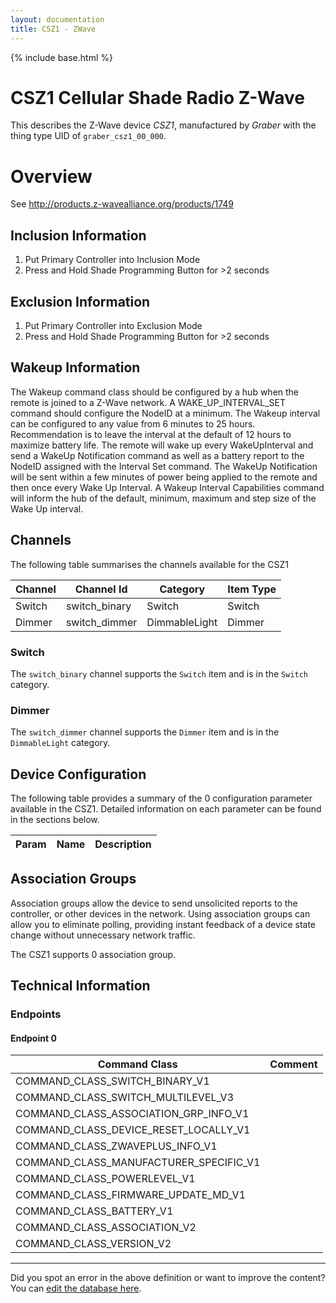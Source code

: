 ```yaml
---
layout: documentation
title: CSZ1 - ZWave
---
```


{% include base.html %}

# CSZ1 Cellular Shade Radio Z-Wave
This describes the Z-Wave device *CSZ1*, manufactured by *Graber* with the thing type UID of ```graber_csz1_00_000```.

# Overview
See http://products.z-wavealliance.org/products/1749

## Inclusion Information
1. Put Primary Controller into Inclusion Mode
2. Press and Hold Shade Programming Button for >2 seconds

## Exclusion Information
1. Put Primary Controller into Exclusion Mode
2. Press and Hold Shade Programming Button for >2 seconds

## Wakeup Information
The Wakeup command class should be configured by a hub when the remote is joined to a Z-Wave network. A WAKE\_UP\_INTERVAL\_SET command should configure the NodeID at a minimum. The Wakeup interval can be configured to any value from 6 minutes to 25 hours. Recommendation is to leave the interval at the default of 12 hours to maximize battery life. The remote will wake up every WakeUpInterval and send a WakeUp Notification command as well as a battery report to the NodeID assigned with the Interval Set command. The WakeUp Notification will be sent within a few minutes of power being applied to the remote and then once every Wake Up Interval. A Wakeup Interval Capabilities command will inform the hub of the default, minimum, maximum and step size of the Wake Up interval.

## Channels
The following table summarises the channels available for the CSZ1

| Channel | Channel Id | Category | Item Type |
|---------|------------|----------|-----------|
| Switch | switch_binary | Switch | Switch | 
| Dimmer | switch_dimmer | DimmableLight | Dimmer | 

### Switch
The ```switch_binary``` channel supports the ```Switch``` item and is in the ```Switch``` category.

### Dimmer
The ```switch_dimmer``` channel supports the ```Dimmer``` item and is in the ```DimmableLight``` category.



## Device Configuration
The following table provides a summary of the 0 configuration parameter available in the CSZ1.
Detailed information on each parameter can be found in the sections below.

| Param | Name  | Description |
|-------|-------|-------------|

## Association Groups
Association groups allow the device to send unsolicited reports to the controller, or other devices in the network. Using association groups can allow you to eliminate polling, providing instant feedback of a device state change without unnecessary network traffic.

The CSZ1 supports 0 association group.

## Technical Information

### Endpoints

#### Endpoint 0

| Command Class | Comment |
|---------------|---------|
| COMMAND_CLASS_SWITCH_BINARY_V1| |
| COMMAND_CLASS_SWITCH_MULTILEVEL_V3| |
| COMMAND_CLASS_ASSOCIATION_GRP_INFO_V1| |
| COMMAND_CLASS_DEVICE_RESET_LOCALLY_V1| |
| COMMAND_CLASS_ZWAVEPLUS_INFO_V1| |
| COMMAND_CLASS_MANUFACTURER_SPECIFIC_V1| |
| COMMAND_CLASS_POWERLEVEL_V1| |
| COMMAND_CLASS_FIRMWARE_UPDATE_MD_V1| |
| COMMAND_CLASS_BATTERY_V1| |
| COMMAND_CLASS_ASSOCIATION_V2| |
| COMMAND_CLASS_VERSION_V2| |

---

Did you spot an error in the above definition or want to improve the content?
You can [edit the database here](http://www.cd-jackson.com/index.php/zwave/zwave-device-database/zwave-device-list/devicesummary/587).
